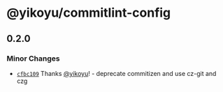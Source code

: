 # @yikoyu/commitlint-config

## 0.2.0

### Minor Changes

- [`cfbc109`](https://github.com/yikoyu/unconfig/commit/cfbc10955a844ecee9bfb69bd9b9633d3a04ae2a) Thanks [@yikoyu](https://github.com/yikoyu)! - deprecate commitizen and use cz-git and czg
